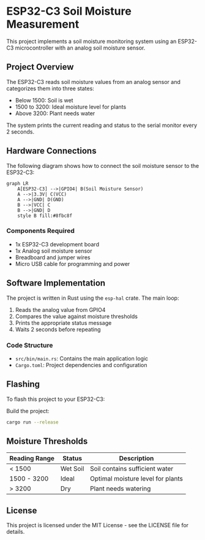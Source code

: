 # ESP32-C3 Soil Moisture Measurement

This project implements a soil moisture monitoring system using an ESP32-C3 microcontroller with an analog soil moisture sensor.

## Project Overview

The ESP32-C3 reads soil moisture values from an analog sensor and categorizes them into three states:
- Below 1500: Soil is wet
- 1500 to 3200: Ideal moisture level for plants
- Above 3200: Plant needs water

The system prints the current reading and status to the serial monitor every 2 seconds.

## Hardware Connections

The following diagram shows how to connect the soil moisture sensor to the ESP32-C3:

```mermaid
graph LR
    A[ESP32-C3] -->|GPIO4| B(Soil Moisture Sensor)
    A -->|3.3V| C(VCC)
    A -->|GND| D(GND)
    B -->|VCC| C
    B -->|GND| D
    style B fill:#8fbc8f
```

### Components Required
- 1x ESP32-C3 development board
- 1x Analog soil moisture sensor
- Breadboard and jumper wires
- Micro USB cable for programming and power

## Software Implementation

The project is written in Rust using the `esp-hal` crate. The main loop:
1. Reads the analog value from GPIO4
2. Compares the value against moisture thresholds
3. Prints the appropriate status message
4. Waits 2 seconds before repeating

### Code Structure
- `src/bin/main.rs`: Contains the main application logic
- `Cargo.toml`: Project dependencies and configuration

## Flashing

To flash this project to your ESP32-C3:

Build the project:
```bash
cargo run --release
```

## Moisture Thresholds

| Reading Range | Status | Description |
|---------------|--------|-------------|
| < 1500 | Wet Soil | Soil contains sufficient water |
| 1500 - 3200 | Ideal | Optimal moisture level for plants |
| > 3200 | Dry | Plant needs watering |

## License

This project is licensed under the MIT License - see the LICENSE file for details.
